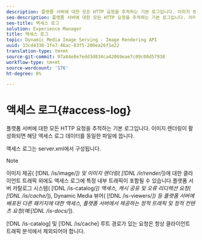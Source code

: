 ```yaml
---
description: 플랫폼 서버에 대한 모든 HTTP 요청을 추적하는 기본 로그입니다. 이미지 렌더링이 활성화되면 해당 액세스 로그 데이터를 동일한 파일에 씁니다.
seo-description: 플랫폼 서버에 대한 모든 HTTP 요청을 추적하는 기본 로그입니다. 이미지 렌더링이 활성화되면 해당 액세스 로그 데이터를 동일한 파일에 씁니다.
seo-title: 액세스 로그
solution: Experience Manager
title: 액세스 로그
topic: Dynamic Media Image Serving - Image Rendering API
uuid: 33cd4338-1fe7-46ac-83f5-200ea26f1e22
translation-type: tm+mt
source-git-commit: 97a84e8e7edd3d834ca42069eae7c09c00d57938
workflow-type: tm+mt
source-wordcount: '176'
ht-degree: 0%

---
```



# 액세스 로그{#access-log}

플랫폼 서버에 대한 모든 HTTP 요청을 추적하는 기본 로그입니다. 이미지 렌더링이 활성화되면 해당 액세스 로그 데이터를 동일한 파일에 씁니다.

액세스 로그는 server.xml에서 구성됩니다.

>[!NOTE]
>
>이미지 제공( [!DNL /is/image/*]) 및 이미지 렌더링( [!DNL /ir/render/*])에 대한 클라이언트 트래픽 외에도 액세스 로그에 특정 내부 트래픽이 포함될 수 있습니다.플랫폼 서버 카탈로그 시스템( [!DNL /is-catalog/*]) 액세스, 캐시 공유 및 오류 리디렉션 요청( [!DNL /is/cache/*]), Dynamic Media 뷰어( [!DNL /is-viewers/*]) 등 플랫폼 서버에 배포된 다른 패키지에 대한 액세스, 플랫폼 서버에서 제공하는 정적 트래픽 및 정적 컨텐츠 요청(예:[!DNL /is-docs/*]).

[!DNL /is-catalog] 및 [!DNL /is/cache] 루트 경로가 있는 요청은 항상 클라이언트 트래픽 분석에서 제외되어야 합니다.

